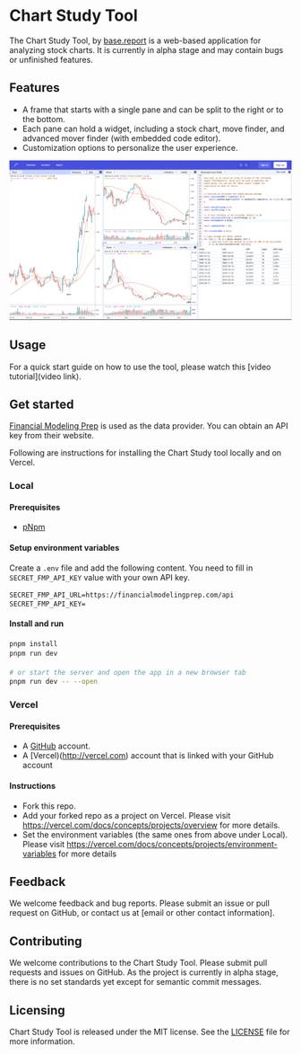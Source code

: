 # Chart Study Tool

The Chart Study Tool, by [base.report](https://base.report) is a web-based application for analyzing stock charts.
It is currently in alpha stage and may contain bugs or unfinished features.

## Features

- A frame that starts with a single pane and can be split to the right or to the bottom.
- Each pane can hold a widget, including a stock chart, move finder, and advanced mover finder (with embedded code editor).
- Customization options to personalize the user experience.

![Chart Study Tool Screenshot](screenshot.png)

## Usage

For a quick start guide on how to use the tool, please watch this [video tutorial](video link).

## Get started

[Financial Modeling Prep](https://site.financialmodelingprep.com/developer) is used as the data provider. You can obtain an API key from their website.

Following are instructions for installing the Chart Study tool locally and on Vercel.

### Local

#### Prerequisites

- [pNpm](https://pnpm.io)

#### Setup environment variables

Create a `.env` file and add the following content. You need to fill in `SECRET_FMP_API_KEY` value with your own API key.

```
SECRET_FMP_API_URL=https://financialmodelingprep.com/api
SECRET_FMP_API_KEY=
```

#### Install and run

```bash
pnpm install
pnpm run dev

# or start the server and open the app in a new browser tab
pnpm run dev -- --open
```

### Vercel

#### Prerequisites

- A [GitHub](https://github.com) account.
- A [Vercel)(http://vercel.com) account that is linked with your GitHub account

#### Instructions

- Fork this repo.
- Add your forked repo as a project on Vercel. Please visit https://vercel.com/docs/concepts/projects/overview for more details.
- Set the environment variables (the same ones from above under Local). Please visit https://vercel.com/docs/concepts/projects/environment-variables for more details

## Feedback

We welcome feedback and bug reports. Please submit an issue or pull request on GitHub, or contact us at [email or other contact information].

## Contributing

We welcome contributions to the Chart Study Tool. Please submit pull requests and issues on GitHub. As the project is currently in alpha stage, there is no set standards yet except for semantic commit messages.

## Licensing

Chart Study Tool is released under the MIT license. See the [LICENSE](LICENSE) file for more information.
